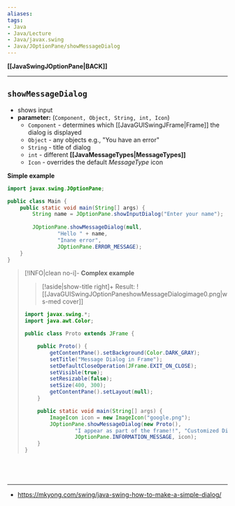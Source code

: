 ```yaml
---
aliases:
tags:
- Java
- Java/Lecture
- Java/javax.swing
- Java/JOptionPane/showMessageDialog
---
```

**[[JavaSwingJOptionPane|BACK]]**

---
## `showMessageDialog`
- shows input
- **parameter:** (`Component, Object, String, int, Icon`)
	- `Component` - determines which [[JavaGUISwingJFrame|Frame]] the dialog is displayed
	- `Object` - any objects e.g., "You have an error"
	- `String` - title of dialog
	- `int` - different **[[JavaMessageTypes|MessageTypes]]**
	- `Icon` - overrides the default *MessageType* icon


**Simple example**
```java
import javax.swing.JOptionPane;

public class Main {
    public static void main(String[] args) {
        String name = JOptionPane.showInputDialog("Enter your name");
		
        JOptionPane.showMessageDialog(null,
                "Hello " + name,
                "Inane error",
                JOptionPane.ERROR_MESSAGE);
    }
}
```

>[!INFO|clean no-i]- **Complex example**
>>[!aside|show-title right]+ Result:
>> ![[JavaGUISwingJOptionPaneshowMessageDialogimage0.png|ws-med cover]]
>
> ```java
> import javax.swing.*;
> import java.awt.Color;
> 
> public class Proto extends JFrame {
> 
>     public Proto() {
>         getContentPane().setBackground(Color.DARK_GRAY);
>         setTitle("Message Dialog in Frame");
>         setDefaultCloseOperation(JFrame.EXIT_ON_CLOSE);
>         setVisible(true);
>         setResizable(false);
>         setSize(400, 300);
>         getContentPane().setLayout(null);
>     }
> 
>     public static void main(String[] args) {
>         ImageIcon icon = new ImageIcon("google.png");
>         JOptionPane.showMessageDialog(new Proto(),
>                 "I appear as part of the frame!!", "Customized Dialog",
>                 JOptionPane.INFORMATION_MESSAGE, icon);
>     }
> }
> ```

<br>

# 
---
- https://mkyong.com/swing/java-swing-how-to-make-a-simple-dialog/